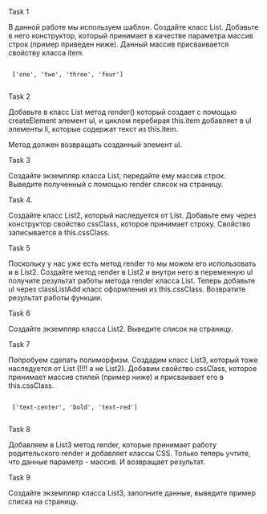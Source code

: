 Task 1

 <p>В данной работе мы используем шаблон. Создайте класс List. Добавьте в него конструктор, который принимает в качестве параметра массив строк (пример приведен ниже). Данный массив присваивается свойству класса item. </p>
 <pre><code>
 ['one', 'two', 'three', 'four']
 </code></pre>

Task 2

 <p>Добавьте в класс List метод render() который создает с помощью createElement элемент ul, и циклом перебирая this.item добавляет в ul элементы li, которые содержат текст из this.item. </p>
 <p>Метод должен возвращать созданный элемент ul.</p>

Task 3

 <p>Создайте экземпляр класса List, передайте ему массив строк. Выведите полученный с помощью render список на страницу.</p>

Task 4.

<p>Создайте класс List2, который наследуется от List. Добавьте ему через конструктор свойство cssClass, которое принимает строку. Свойство записывается в this.cssClass.</p>

Task 5

<p>Поскольку у нас уже есть метод render то мы можем его использовать и в List2. Создайте метод render в List2 и внутри него в переменную ul получите результат работы метода render класса List. Теперь добавьте ul через classListAdd класс оформления из this.cssClass. Возвратите результат работы функции.
</p>

Task 6

<p>Создайте экземпляр класса List2. Выведите список на страницу.</p>

Task 7

<p>Попробуем сделать полиморфизм. Создадим класс List3, который тоже наследуется от List (!!!! а не List2). Добавим свойство cssClass, которое принимает массив стилей (пример ниже) и присваивает его в this.cssClass.</p>
 <pre><code>
 ['text-center', 'bold', 'text-red']
 </code></pre>

Task 8

<p>Добавляем в List3 метод render, которые принимает работу родительского render и добавляет классы CSS. Только теперь учтите, что данные параметр - массив. И возвращает результат. </p>

Task 9

<p>Создайте экземпляр класса List3, заполните данные, выведите пример списка на страницу. </p>

